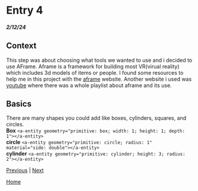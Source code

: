 # Entry 4
##### 2/12/24

## Context
This step was about choosing what tools we wanted to use and i decided to use AFrame. Aframe is a framework for building most VR(virual reality) which includes 3d models of items or people. I found some resources to help me in this project with the [aframe](https://aframe.io/) website. Another website i used was [youtube](https://www.youtube.com/watch?v=ktjMCanKNLk&list=PL8MkBHej75fJD-HveDzm4xKrciC5VfYuV) where there was a whole playlist about aframe and its use.

## Basics 
There are many shapes you could add like boxes, cylinders, squares, and circles.  
**Box** `<a-entity geometry="primitive: box; width: 1; height: 1; depth: 1"></a-entity>`  
**circle** `<a-entity geometry="primitive: circle; radius: 1" material="side: double"></a-entity>`  
**cylinder** `<a-entity geometry="primitive: cylinder; height: 3; radius: 2"></a-entity>`  

[Previous](entry03.md) | [Next](entry05.md)

[Home](../README.md)
